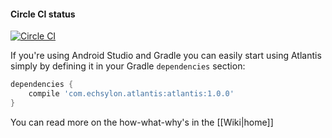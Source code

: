 #### Circle CI status

[![Circle CI](https://circleci.com/gh/echsylon/atlantis/tree/master.svg?style=svg)](https://circleci.com/gh/echsylon/atlantis/tree/master)

If you're using Android Studio and Gradle you can easily start using Atlantis simply by defining it in your Gradle `dependencies` section:

```groovy
dependencies {
    compile 'com.echsylon.atlantis:atlantis:1.0.0'
}
```

You can read more on the how-what-why's in the [[Wiki|home]]

